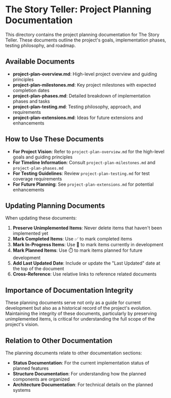 # The Story Teller: Project Planning Documentation

This directory contains the project planning documentation for The Story Teller. These documents outline the project's goals, implementation phases, testing philosophy, and roadmap.

## Available Documents

- **project-plan-overview.md**: High-level project overview and guiding principles
- **project-plan-milestones.md**: Key project milestones with expected completion dates
- **project-plan-phases.md**: Detailed breakdown of implementation phases and tasks
- **project-plan-testing.md**: Testing philosophy, approach, and requirements
- **project-plan-extensions.md**: Ideas for future extensions and enhancements

## How to Use These Documents

- **For Project Vision**: Refer to `project-plan-overview.md` for the high-level goals and guiding principles
- **For Timeline Information**: Consult `project-plan-milestones.md` and `project-plan-phases.md`
- **For Testing Guidelines**: Review `project-plan-testing.md` for test coverage requirements
- **For Future Planning**: See `project-plan-extensions.md` for potential enhancements

## Updating Planning Documents

When updating these documents:

1. **Preserve Unimplemented Items**: Never delete items that haven't been implemented yet
2. **Mark Completed Items**: Use ✅ to mark completed items
3. **Mark In-Progress Items**: Use 🔄 to mark items currently in development
4. **Mark Planned Items**: Use ⏱️ to mark items planned for future development
5. **Add Last Updated Date**: Include or update the "Last Updated" date at the top of the document
6. **Cross-Reference**: Use relative links to reference related documents

## Importance of Documentation Integrity

These planning documents serve not only as a guide for current development but also as a historical record of the project's evolution. Maintaining the integrity of these documents, particularly by preserving unimplemented items, is critical for understanding the full scope of the project's vision.

## Relation to Other Documentation

The planning documents relate to other documentation sections:

- **Status Documentation**: For the current implementation status of planned features
- **Structure Documentation**: For understanding how the planned components are organized
- **Architecture Documentation**: For technical details on the planned systems 